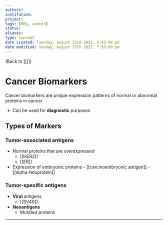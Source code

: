 ```yaml
---
authors: 
institution: 
project: 
tags: [MED, cancer]
status: 
aliases: 
type: Concept
date created: Tuesday, August 22nd 2023, 6:42:48 pm
date modified: Sunday, August 27th 2023, 7:55:09 pm
---
```


(Back to [[]])

# Cancer Biomarkers

Cancer biomarkers are unique expression patterns of normal or abnormal proteins in cancer
- Can be used for **diagnostic** purposes
## Types of Markers
### Tumor-associated antigens
- Normal proteins that are _overexpressed_
	- [[HER2]]
	- [[ER]]
- Expression of embryonic proteins
		- [[carcinoembryonic antigen]]
		- [[alpha-fetoprotein]]
### Tumor-specific antigens
- **Viral** antigens
	- [[SV40]]
- **Neoantigens**
	- Mutated proteins

---
